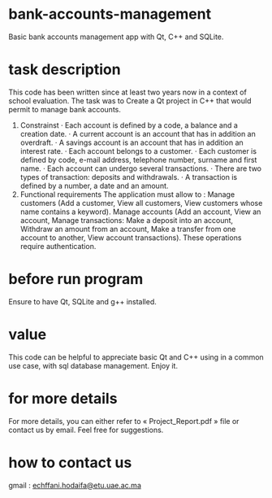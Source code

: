 # bank-accounts-management
Basic bank accounts management app with Qt, C++ and SQLite.

# task description
This code has been written since at least two years now in a context of school evaluation.
The task was to Create a Qt project in C++ that would permit to manage bank accounts.
1. Constrainst
· Each account is defined by a code, a balance and a creation date.
· A current account is an account that has in addition an overdraft.
· A savings account is an account that has in addition an interest rate.
· Each account belongs to a customer.
· Each customer is defined by code, e-mail address, telephone number, surname
and first name.
· Each account can undergo several transactions.
· There are two types of transaction: deposits and withdrawals.
· A transaction is defined by a number, a date and an amount.
2. Functional requirements
The application must allow to :
Manage customers (Add a customer, View all customers, View customers whose name contains a keyword).
Manage accounts (Add an account, View an account, Manage transactions: Make a deposit into an account,
Withdraw an amount from an account, Make a transfer from one account to another, View account transactions).
These operations require authentication.

# before run program
Ensure to have Qt, SQLite and g++ installed. 

# value
This code can be helpful to appreciate basic Qt and C++ using in a common use case, with sql database management.
Enjoy it.

# for more details
For more details, you can either refer to « Project_Report.pdf » file or contact us by email. Feel free for suggestions.

# how to contact us 
gmail : echffani.hodaifa@etu.uae.ac.ma
